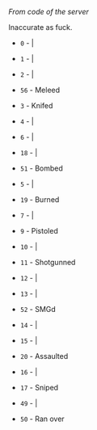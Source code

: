 *From code of the server*

Inaccurate as fuck.

- `0` - |
- `1` - |
- `2` - |
- `56` - Meleed


- `3` - Knifed


- `4` - |
- `6` - |
- `18` - |
- `51` - Bombed


- `5` - |
- `19` - Burned


- `7` - |
- `9` - Pistoled


- `10` - |
- `11` - Shotgunned


- `12` - |
- `13` - |
- `52` - SMGd


- `14` - |
- `15` - |
- `20` - Assaulted


- `16` - |
- `17` - Sniped


- `49` - |
- `50` - Ran over
